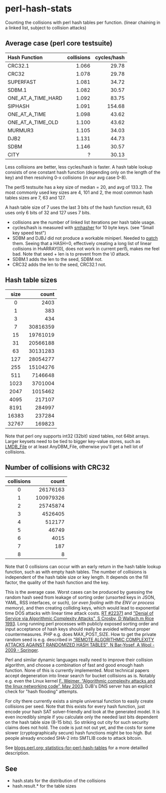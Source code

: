 perl-hash-stats
===============

Counting the collisions with perl hash tables per function.
(linear chaining in a linked list, subject to collision attacks)

Average case (perl core testsuite)
----------------------------------

| Hash Function		| collisions| cycles/hash |
|:------------------|----------:|------------:|
| CRC32.1			| 1.066		|  29.78	  |
| CRC32				| 1.078		|  29.78	  |
| SUPERFAST			| 1.081		|  34.72 	  |
| SDBM.1			| 1.082		|  30.57   	  |
| ONE_AT_A_TIME_HARD| 1.092		|  83.75	  |
| SIPHASH			| 1.091		| 154.68	  |
| ONE_AT_A_TIME		| 1.098		|  43.62      |
| ONE_AT_A_TIME_OLD	| 1.100 	|  43.62   	  |
| MURMUR3			| 1.105		|  34.03 	  |
| DJB2				| 1.131		|  44.73   	  |
| SDBM				| 1.146		|  30.57   	  |
| CITY				|   ?		|  30.13      |


Less collisions are better, less cycles/hash is faster.
A hash table lookup consists of one constant hash function
(depending only on the length of the key) and then resolving
0-x collisions (in our avg case 0-8).

The perl5 testsuite has a key size of median = 20, and avg of 133.2.
The most commonly used key sizes are 4, 101 and 2, the most common
hash tables sizes are 7, 63 and 127.

A hash table size of 7 uses the last 3 bits of the hash function result,
63 uses only 6 bits of 32 and 127 uses 7 bits.

* collisions are the number of linked list iterations per hash table usage.
* cycles/hash is measured with [smhasher](https://github.com/rurban/smhasher)
for 10 byte keys. (see "Small key speed test")
* SDBM and DJBJ did not produce a workable miniperl. Needed to [patch](https://github.com/rurban/perl-hash-stats/blob/master/sdbm%2Bdjb2.patch) them. Seeing that a HASH=0, effectively creating a long list of linear collisions in HvARRAY[0], does not work in current perl5, makes me feel bad. Note that seed + len is to prevent from the \0 attack.
* SDBM.1 adds the len to the seed, SDBM not.
* CRC32 adds the len to the seed, CRC32.1 not.

Hash table sizes
----------------

| size		|     count |
|:---------:|----------:|
|	0	    |      2403 |
|	1	    |       383 |
|	3	    |       434 |
|	7	    |  30816359 |
|	15	    |  19761019 |
|	31	    |  20566188 |
|	63	    |  30131283 |
|	127	    |  28054277 |
|	255	    |  15104276 |
|	511	    |   7146648 |
|	1023	|   3701004 |
|	2047	|   1015462 |
|	4095	|    217107 |
|	8191	|    284997 |
|	16383	|    237284 |
|	32767	|    169823 |

Note that perl ony supports int32 (32bit) sized tables, not 64bit arrays.
Larger keysets need to be tied to bigger key-value stores, such as
[LMDB_File](http://search.cpan.org/dist/LMDB_File/) or at least
AnyDBM_File, otherwise you'll get a hell lot of collisions.


Number of collisions with CRC32
------------------------------

| collisions|     count |
|:---------:|----------:|
|   	0	|  26176163 |
|   	1	| 100979326 |
|   	2	|  25745874 |
|   	3	|   4526405 |
|   	4	|    512177 |
|   	5	|     46749 |
|   	6	|      4015 |
|   	7	|       187 |
|   	8	|         8 |

Note that 0 collisions can occur with an early return in the hash
table lookup function, such as with empty hash tables.
The number of collisions is independent of the hash table size or key length.
It depends on the fill factor, the quality of the hash function and the key.

This is the average case. Worst cases can be produced by guessing the random hash
seed from leakage of sorting order (unsorted keys in JSON, YAML, RSS interfaces, or such),
(_or even fooling with the ENV or process memory_), and then creating colliding keys, which
would lead to exponential time DOS attacks with linear time attack costs. [RT #22371](https://rt.perl.org/Public/Bug/Display.html?id=22371) and ["Denial of Service via Algorithmic Complexity Attacks", S Crosby, D Wallach,m Rice 1993](http://www.rootsecure.net/content/downloads/pdf/dos_via_algorithmic_complexity_attack.pdf).
Long running perl processes with publicly exposed sorting order and input acceptance of hash keys
should really be avoided without proper countermeasures. PHP e.g. does MAX\_POST\_SIZE.
How to get the private random seed is e.g. described in ["REMOTE ALGORITHMIC COMPLEXITY ATTACKS AGAINST
RANDOMIZED HASH TABLES", N Bar-Yosef, A Wool - 2009 - Springer](https://www.eng.tau.ac.il/~yash/C2_039_Wool.pdf).

Perl and similar dynamic languages really need to improve their collision algorithm, and choose
a combination of fast and good enough hash function. None of this is currently implemented.
Most technical papers accept degeneration into linear search for bucket collisions as is.
Notably e.g. even the Linux kernel [F. Weimer, “Algorithmic complexity attacks and the
linux networking code”, May 2003](http://www.enyo.de/fw/security/notes/linux-dst-cache-dos.html).
DJB's DNS server has an explicit check for "hash flooding" attempts.

For city there currently exists a simple universal function to easily create collisions per seed.
Note that this exists for every hash function, just encode your hash SAT solver-friendly and look
at the generated model. It is even incredibly simple if you calculate only the needed last bits
dependent on the hash table size (8-15 bits).
So striking out city for such security claims does not hold.
The code is just not out yet, and the costs for some slower (cryptographically secure)
hash functions might be too high. But people already encoded SHA-2 into SMTLIB code to
attack bitcoin.

See [blogs.perl.org: statistics-for-perl-hash-tables](http://blogs.perl.org/users/rurban/2014/04/statistics-for-perl-hash-tables.html) for a more detailled description.

See
---

* hash.stats for the distribution of the collisions
* hash.result.* for the table sizes
